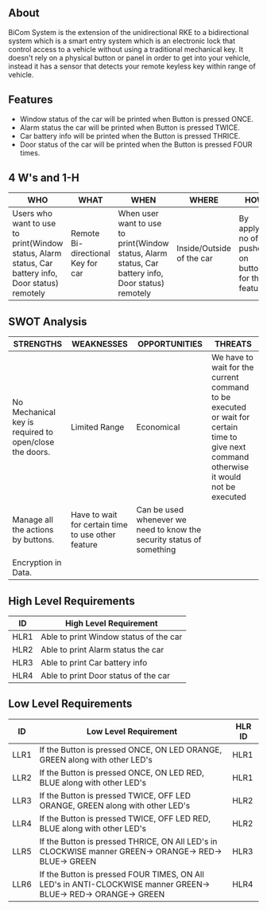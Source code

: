 ## About
BiCom System is the extension of the unidirectional RKE to a bidirectional system which is a smart entry system which is an electronic lock that control access to a vehicle without using a traditional mechanical key. It doesn't rely on a physical button or panel in order to get into your vehicle, instead it has a sensor that detects your remote keyless key within range of vehicle.

## Features
- Window status of the car will be printed when Button is pressed ONCE.
- Alarm status the car will be printed when Button is pressed TWICE.
- Car battery info will be printed when the Button is pressed THRICE. 
- Door status of the car will be printed when the Button is pressed FOUR times.

## 4 W's and 1-H
| WHO | WHAT | WHEN | WHERE | HOW |
| ------------- | ------------- | ----| ----- | ----- |
| Users who want to use to print(Window status, Alarm status, Car battery info, Door status) remotely| Remote Bi-directional Key for car |When user want to use to print(Window status, Alarm status, Car battery info, Door status) remotely | Inside/Outside of the car| By applying no of pushes on button for that feature| 

## SWOT Analysis
| STRENGTHS | WEAKNESSES | OPPORTUNITIES | THREATS |
| ------------- | ------------- | ----| ----- |
| No Mechanical key is required to open/close the doors.| Limited Range |Economical | We have to wait for the current command to be executed or wait for certain time to give next command otherwise it would not be executed|
|Manage all the actions by  buttons. | Have to wait for certain time to use other feature| Can be used whenever we need to know the security status of something| |   
|Encryption in Data. | |  | 

## High Level Requirements

| ID  | High Level Requirement |
| ------------- | ------------- |
| HLR1  | Able to print Window status of the car |        
| HLR2  | Able to print Alarm status the car |          
| HLR3  | Able to print Car battery info|    
| HLR4 | Able to print Door status of the car|

## Low Level Requirements
| ID  | Low Level Requirement | HLR ID
| ------------- | ------------- | ------- |
| LLR1  | If the Button is pressed ONCE, ON LED ORANGE, GREEN along with other LED's | HLR1 |    
| LLR2  |If the Button is pressed ONCE, ON LED RED, BLUE along with other LED's | HLR1|
| LLR3  |If the Button is pressed TWICE, OFF LED ORANGE, GREEN along with other LED's | HLR2 |    
| LLR4  |If the Button is pressed TWICE, OFF LED RED, BLUE along with other LED's | HLR2|
| LLR5  |If the Button is pressed THRICE, ON All LED's in CLOCKWISE manner GREEN-> ORANGE-> RED-> BLUE-> GREEN | HLR3 |    
| LLR6  |If the Button is pressed FOUR TIMES, ON All LED's in ANTI-CLOCKWISE manner GREEN-> BLUE-> RED-> ORANGE-> GREEN | HLR4 |